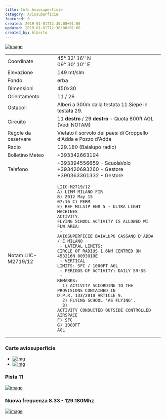 ```yaml
---
title: Info Aviosuperficie
category: Aviosuperficie
featured: 0
created: 2019-01-01T12:30:00+01:00
updated: 2019-01-01T12:30:00+01:00
created_by: Alberto
---
```


[![image](/new/img/avio/baia-pattern.jpg)](/new/img/avio/baia-pattern.jpg)

|                     |                                                                                                                                                                                                                                                                                                                                                                                                                                                                                                                                                                                                                                                                   |
| ------------------- | ----------------------------------------------------------------------------------------------------------------------------------------------------------------------------------------------------------------------------------------------------------------------------------------------------------------------------------------------------------------------------------------------------------------------------------------------------------------------------------------------------------------------------------------------------------------------------------------------------------------------------------------------------------------- |
| Coordinate          | 45° 33' 16'' N<br> 09° 30' 10'' E                                                                                                                                                                                                                                                                                                                                                                                                                                                                                                                                                                                                                                 |
| Elevazione          | 149 mt/slm                                                                                                                                                                                                                                                                                                                                                                                                                                                                                                                                                                                                                                                        |
| Fondo               | erba                                                                                                                                                                                                                                                                                                                                                                                                                                                                                                                                                                                                                                                              |
| Dimensioni          | 450x30                                                                                                                                                                                                                                                                                                                                                                                                                                                                                                                                                                                                                                                            |
| Orientamento        | 11 / 29                                                                                                                                                                                                                                                                                                                                                                                                                                                                                                                                                                                                                                                           |
| Ostacoli            | Alberi a 300m dalla testata 11.<bre>Siepe in testata 29.                                                                                                                                                                                                                                                                                                                                                                                                                                                                                                                                                                                                          |
| Circuito            | 11 **destro** / 29 **destro** - Quota 800ft AGL (Vedi NOTAM)                                                                                                                                                                                                                                                                                                                                                                                                                                                                                                                                                                                                      |
| Regole da osservare | Vietato il sorvolo dei paesi di Groppello d'Adda e Pozzo d'Adda                                                                                                                                                                                                                                                                                                                                                                                                                                                                                                                                                                                                   |
| Radio               | 129.180 (Baialupo radio)                                                                                                                                                                                                                                                                                                                                                                                                                                                                                                                                                                                                                                          |
| Bolletino Meteo     | +393342663194                                                                                                                                                                                                                                                                                                                                                                                                                                                                                                                                                                                                                                                     |
| Telefono            | +393394556659 - ScuolaVolo<br>+393420693260 - Gestore<br>+390363361332 - Gestore                                                                                                                                                                                                                                                                                                                                                                                                                                                                                                                                                                                  |
| Notam LIIC-M2719/12 | <pre><code>LIIC-M2719/12<br>A) LIMM MILANO FIR<br>B) 2012 May 15 07:16 C) PERM<br>E) REF MILAIP ENR 5 - ULTRA LIGHT MACHINES ACTIVITY.<br>FLYING SCHOOL ACTIVITY IS ALLOWED WI FLW AREA:<br> - AVIOSUPERFICIE BAIALUPO CASSANO D'ADDA / E MILANO<br> - LATERAL LIMITS: CIRCLE OF RADIUS 1.6NM CENTRED ON 453316N 0093010E<br> - VERTICAL LIMITS: SFC / 1000FT AGL<br> - PERIODS OF ACTIVITY: DAILY SR-SS<br> - REMARKS:<br> &nbsp;1) ACTIVITY ACCORDING TO THE PROVISIONS CONTAINED IN D.P.R. 133/2010 ARTICLE 9.<br> &nbsp;2) FLYING SCHOOL 'AS FLYING'.<br> &nbsp;3) ACTIVITY CONDUCTED OUTSIDE CONTROLLED AIRSPACE<br>F) SFC<br>G) 1000FT AGL<br></code></pre> |

### Carte aviosuperficie

- [![img](/new/img/avio/baia-19-1.png)](/pdf/avio/baia-19-1.pdf)
- [![img](/new/img/avio/baia-19-2.png)](/pdf/avio/baia-19-2.pdf)

### Pista 11

[![image](/new/img/avio/runway-11.jpg)](/new/img/avio/runway-11.jpg)

### Nuova frequenza 8.33 - 129.180Mhz

[![image](/new/img/avio/baia-radio-833.png)](/new/img/avio/baia-radio-833.png)
